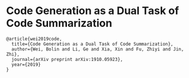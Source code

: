 # Code Generation as a Dual Task of Code Summarization

```
@article{wei2019code,
  title={Code Generation as a Dual Task of Code Summarization},
  author={Wei, Bolin and Li, Ge and Xia, Xin and Fu, Zhiyi and Jin, Zhi},
  journal={arXiv preprint arXiv:1910.05923},
  year={2019}
}
```